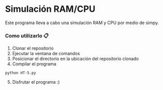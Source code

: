 # Simulación RAM/CPU
Este programa lleva a cabo una simulación RAM y CPU por medio de simpy.

### Como utilizarlo 📋
1. Clonar el repositorio
2. Ejecutar la ventana de comandos
3. Posicionar el directorio en la ubicación del repositorio clonado
4. Compilar el programa

```
python HT-5.py
```
5. Disfrutar el programa :)

